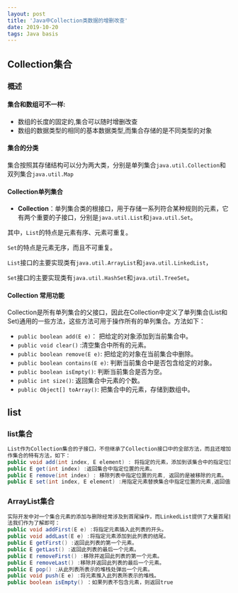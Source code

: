 ```yaml
---
layout: post
title: 'Java中Collection类数据的增删改查'
date: 2019-10-20
tags: Java basis
---
```



## Collection集合

### 概述

#### 集合和数组可不一样:

- 数组的长度的固定的,集合可以随时增删改查
- 数组的数据类型的相同的基本数据类型,而集合存储的是不同类型的对象

#### 集合的分类
集合按照其存储结构可以分为两大类，分别是单列集合`java.util.Collection`和双列集合`java.util.Map`

#### Collection单列集合
* **Collection**：单列集合类的根接口，用于存储一系列符合某种规则的元素，它有两个重要的子接口，分别是`java.util.List`和`java.util.Set`。

其中，`List`的特点是元素有序、元素可重复。

`Set`的特点是元素无序，而且不可重复。

`List`接口的主要实现类有`java.util.ArrayList`和`java.util.LinkedList`，

`Set`接口的主要实现类有`java.util.HashSet`和`java.util.TreeSet`。

#### Collection 常用功能

Collection是所有单列集合的父接口，因此在Collection中定义了单列集合(List和Set)通用的一些方法，这些方法可用于操作所有的单列集合。方法如下：

* `public boolean add(E e)`：  把给定的对象添加到当前集合中。
* `public void clear()` :清空集合中所有的元素。
* `public boolean remove(E e)`: 把给定的对象在当前集合中删除。
* `public boolean contains(E e)`: 判断当前集合中是否包含给定的对象。
* `public boolean isEmpty()`: 判断当前集合是否为空。
* `public int size()`: 返回集合中元素的个数。
* `public Object[] toArray()`: 把集合中的元素，存储到数组中。

## list
### list集合
```java
List作为Collection集合的子接口，不但继承了Collection接口中的全部方法，而且还增加了一些根据元素索引来操
作集合的特有方法，如下：
public void add(int index, E element) : 将指定的元素，添加到该集合中的指定位置上。
public E get(int index) :返回集合中指定位置的元素。
public E remove(int index) : 移除列表中指定位置的元素, 返回的是被移除的元素。
public E set(int index, E element) :用指定元素替换集合中指定位置的元素,返回值的更新前的元素。
```
### ArrayList集合
```java
实际开发中对一个集合元素的添加与删除经常涉及到首尾操作，而LinkedList提供了大量首尾操作的方法。这些方
法我们作为了解即可：
public void addFirst(E e) :将指定元素插入此列表的开头。
public void addLast(E e) :将指定元素添加到此列表的结尾。
public E getFirst() :返回此列表的第一个元素。
public E getLast() :返回此列表的最后一个元素。
public E removeFirst() :移除并返回此列表的第一个元素。
public E removeLast() :移除并返回此列表的最后一个元素。
public E pop() :从此列表所表示的堆栈处弹出一个元素。
public void push(E e) :将元素推入此列表所表示的堆栈。
public boolean isEmpty() ：如果列表不包含元素，则返回true
```

